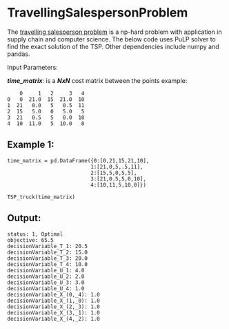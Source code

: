 # TravellingSalespersonProblem

The [travelling salesperson problem](https://en.wikipedia.org/wiki/Travelling_salesman_problem) is a np-hard problem with application in supply chain and computer science. The below code uses PuLP solver to find the exact solution of the TSP. Other dependencies include numpy and pandas.

Input Parameters:

**_time_matrix_**: is a **_NxN_** cost matrix between the points example:

```
    0     1   2     3   4
0   0  21.0  15  21.0  10
1  21   0.0   5   0.5  11
2  15   5.0   0   5.0   5
3  21   0.5   5   0.0  10
4  10  11.0   5  10.0   0
```

## Example 1:

```
time_matrix = pd.DataFrame({0:[0,21,15,21,10],
                           1:[21,0,5,.5,11],
                           2:[15,5,0,5,5],
                           3:[21,0.5,5,0,10],
                           4:[10,11,5,10,0]})

TSP_truck(time_matrix)
```

## Output:

```
status: 1, Optimal
objective: 65.5
decisionVariable_T_1: 20.5
decisionVariable_T_2: 15.0
decisionVariable_T_3: 20.0
decisionVariable_T_4: 10.0
decisionVariable_U_1: 4.0
decisionVariable_U_2: 2.0
decisionVariable_U_3: 3.0
decisionVariable_U_4: 1.0
decisionVariable_X_(0,_4): 1.0
decisionVariable_X_(1,_0): 1.0
decisionVariable_X_(2,_3): 1.0
decisionVariable_X_(3,_1): 1.0
decisionVariable_X_(4,_2): 1.0
```


